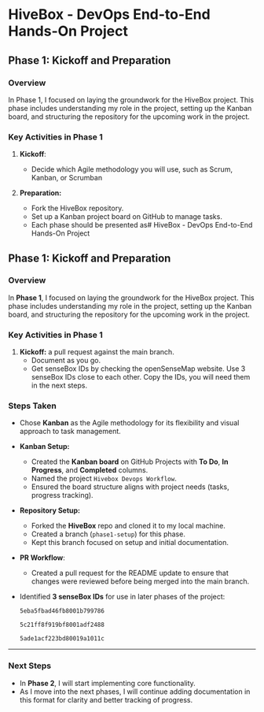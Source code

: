 
# HiveBox - DevOps End-to-End Hands-On Project
## Phase 1: Kickoff and Preparation
### Overview
In Phase 1, I focused on laying the groundwork for the HiveBox project. This phase includes understanding my role in the project, setting up the Kanban board, and structuring the repository for the upcoming work in the project.

### Key Activities in Phase 1
1. **Kickoff**:

   - Decide which Agile methodology you will use, such as Scrum, Kanban, or Scrumban
   
2. **Preparation:**
   - Fork the HiveBox repository.
   - Set up a Kanban project board on GitHub to manage tasks.
   - Each phase should be presented as# HiveBox - DevOps End-to-End Hands-On Project

## Phase 1: Kickoff and Preparation

### Overview
In **Phase 1**, I focused on laying the groundwork for the HiveBox project. This phase includes understanding my role in the project, setting up the Kanban board, and structuring the repository for the upcoming work in the project. 

### Key Activities in Phase 1
1. **Kickoff:**
 a pull request against the main branch. 
   - Document as you go. 
   - Get senseBox IDs by checking the openSenseMap website. Use 3 senseBox IDs close to each other. Copy the IDs, you will need them in the next steps.

### Steps Taken
- Chose **Kanban** as the Agile methodology for its flexibility and visual approach to task management. 
  
- **Kanban Setup:**
   - Created the **Kanban board** on GitHub Projects with **To Do**, **In Progress**, and **Completed** columns.
   - Named the project `Hivebox Devops Workflow`.
   - Ensured the board structure aligns with project needs (tasks, progress tracking).
   
- **Repository Setup:**
   - Forked the **HiveBox** repo and cloned it to my local machine.
   - Created a branch (`phase1-setup`) for this phase.
   - Kept this branch focused on setup and initial documentation.

- **PR Workflow**:
  - Created a pull request for the README update to ensure that changes were reviewed before being merged into the main branch.

- Identified **3 senseBox IDs** for use in later phases of the project:

  `5eba5fbad46fb8001b799786`

  `5c21ff8f919bf8001adf2488`

  `5ade1acf223bd80019a1011c`

---  

### Next Steps
- In **Phase 2**, I will start implementing core functionality.
- As I move into the next phases, I will continue adding documentation in this format for clarity and better tracking of progress.
